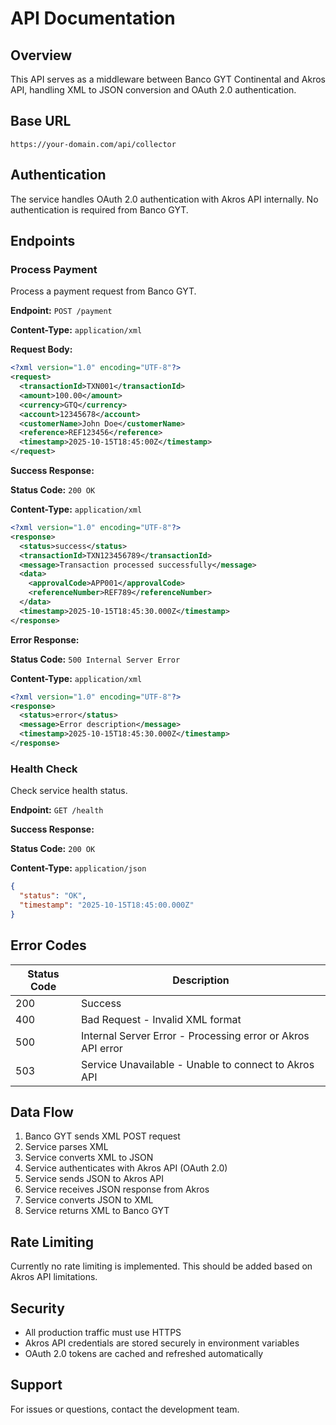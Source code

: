# API Documentation

## Overview

This API serves as a middleware between Banco GYT Continental and Akros API, handling XML to JSON conversion and OAuth 2.0 authentication.

## Base URL

```
https://your-domain.com/api/collector
```

## Authentication

The service handles OAuth 2.0 authentication with Akros API internally. No authentication is required from Banco GYT.

## Endpoints

### Process Payment

Process a payment request from Banco GYT.

**Endpoint:** `POST /payment`

**Content-Type:** `application/xml`

**Request Body:**

```xml
<?xml version="1.0" encoding="UTF-8"?>
<request>
  <transactionId>TXN001</transactionId>
  <amount>100.00</amount>
  <currency>GTQ</currency>
  <account>12345678</account>
  <customerName>John Doe</customerName>
  <reference>REF123456</reference>
  <timestamp>2025-10-15T18:45:00Z</timestamp>
</request>
```

**Success Response:**

**Status Code:** `200 OK`

**Content-Type:** `application/xml`

```xml
<?xml version="1.0" encoding="UTF-8"?>
<response>
  <status>success</status>
  <transactionId>TXN123456789</transactionId>
  <message>Transaction processed successfully</message>
  <data>
    <approvalCode>APP001</approvalCode>
    <referenceNumber>REF789</referenceNumber>
  </data>
  <timestamp>2025-10-15T18:45:30.000Z</timestamp>
</response>
```

**Error Response:**

**Status Code:** `500 Internal Server Error`

**Content-Type:** `application/xml`

```xml
<?xml version="1.0" encoding="UTF-8"?>
<response>
  <status>error</status>
  <message>Error description</message>
  <timestamp>2025-10-15T18:45:30.000Z</timestamp>
</response>
```

### Health Check

Check service health status.

**Endpoint:** `GET /health`

**Success Response:**

**Status Code:** `200 OK`

**Content-Type:** `application/json`

```json
{
  "status": "OK",
  "timestamp": "2025-10-15T18:45:00.000Z"
}
```

## Error Codes

| Status Code | Description |
|-------------|-------------|
| 200 | Success |
| 400 | Bad Request - Invalid XML format |
| 500 | Internal Server Error - Processing error or Akros API error |
| 503 | Service Unavailable - Unable to connect to Akros API |

## Data Flow

1. Banco GYT sends XML POST request
2. Service parses XML
3. Service converts XML to JSON
4. Service authenticates with Akros API (OAuth 2.0)
5. Service sends JSON to Akros API
6. Service receives JSON response from Akros
7. Service converts JSON to XML
8. Service returns XML to Banco GYT

## Rate Limiting

Currently no rate limiting is implemented. This should be added based on Akros API limitations.

## Security

- All production traffic must use HTTPS
- Akros API credentials are stored securely in environment variables
- OAuth 2.0 tokens are cached and refreshed automatically

## Support

For issues or questions, contact the development team.
